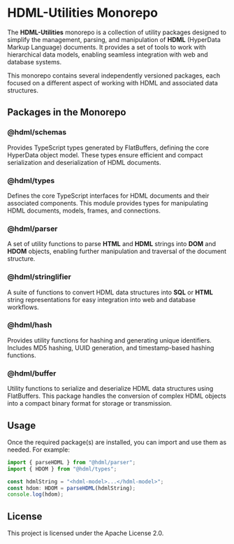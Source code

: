 # HDML-Utilities Monorepo

The **HDML-Utilities** monorepo is a collection of utility packages designed to simplify the management, parsing, and manipulation of **HDML** (HyperData Markup Language) documents. It provides a set of tools to work with hierarchical data models, enabling seamless integration with web and database systems.

This monorepo contains several independently versioned packages, each focused on a different aspect of working with HDML and associated data structures.

## Packages in the Monorepo

### @hdml/schemas

Provides TypeScript types generated by FlatBuffers, defining the core HyperData object model. These types ensure efficient and compact serialization and deserialization of HDML documents.

### @hdml/types

Defines the core TypeScript interfaces for HDML documents and their associated components. This module provides types for manipulating HDML documents, models, frames, and connections.

### @hdml/parser

A set of utility functions to parse **HTML** and **HDML** strings into **DOM** and **HDOM** objects, enabling further manipulation and traversal of the document structure.

### @hdml/stringlifier

A suite of functions to convert HDML data structures into **SQL** or **HTML** string representations for easy integration into web and database workflows.

### @hdml/hash

Provides utility functions for hashing and generating unique identifiers. Includes MD5 hashing, UUID generation, and timestamp-based hashing functions.

### @hdml/buffer

Utility functions to serialize and deserialize HDML data structures using FlatBuffers. This package handles the conversion of complex HDML objects into a compact binary format for storage or transmission.

## Usage

Once the required package(s) are installed, you can import and use them as needed. For example:

```typescript
import { parseHDML } from "@hdml/parser";
import { HDOM } from "@hdml/types";

const hdmlString = "<hdml-model>...</hdml-model>";
const hdom: HDOM = parseHDML(hdmlString);
console.log(hdom);
```

## License

This project is licensed under the Apache License 2.0.